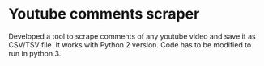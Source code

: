 # Youtube comments scraper

Developed a tool to scrape comments of any youtube video and save it as CSV/TSV file.
It works with Python 2 version. Code has to be modified to run in python 3.
